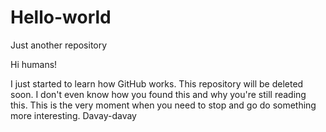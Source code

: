 # Hello-world
Just another repository

Hi humans!

I just started to learn how GitHub works. This repository will be deleted soon. I don't even know how you found this and why you're still reading this. This is the very moment when you need to stop and go do something more interesting. Davay-davay
